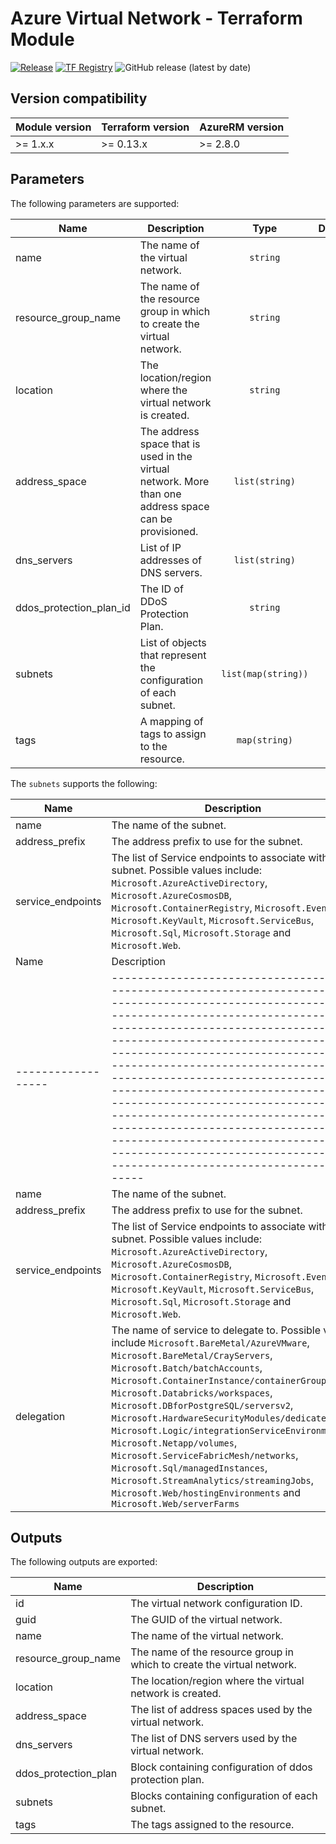 # Azure Virtual Network - Terraform Module
[![Release](https://github.com/aztfm/terraform-azurerm-virtual-network/actions/workflows/release.yml/badge.svg)](https://github.com/aztfm/terraform-azurerm-virtual-network/actions/workflows/release.yml)
[![TF Registry](https://img.shields.io/badge/terraform-registry-blueviolet.svg)](https://registry.terraform.io/modules/aztfm/virtual-network/azurerm/)
![GitHub release (latest by date)](https://img.shields.io/github/v/release/aztfm/terraform-azurerm-virtual-network)

## Version compatibility

| Module version | Terraform version | AzureRM version |
| -------------- | ----------------- | --------------- |
| >= 1.x.x       | >= 0.13.x         | >= 2.8.0        |

## Parameters

The following parameters are supported:

| Name                       | Description                                                                                            |        Type         | Default | Required |
| -------------------------- | ------------------------------------------------------------------------------------------------------ | :-----------------: | :-----: | :------: |
| name                       | The name of the virtual network.                                                                       |      `string`       |   n/a   |   yes    |
| resource\_group\_name      | The name of the resource group in which to create the virtual network.                                 |      `string`       |   n/a   |   yes    |
| location                   | The location/region where the virtual network is created.                                              |      `string`       |   n/a   |   yes    |
| address\_space             | The address space that is used in the virtual network. More than one address space can be provisioned. |   `list(string)`    |   n/a   |   yes    |
| dns\_servers               | List of IP addresses of DNS servers.                                                                   |   `list(string)`    |  `[]`   |    no    |
| ddos\_protection\_plan\_id | The ID of DDoS Protection Plan.                                                                        |      `string`       | `null`  |    no    |
| subnets                    | List of objects that represent the configuration of each subnet.                                       | `list(map(string))` |  `[]`   |    no    |
| tags                       | A mapping of tags to assign to the resource.                                                           |    `map(string)`    |  `{}`   |    no    |

The `subnets` supports the following:

| Name               | Description                                                                                                                                                                                                                                                                                                    |   Type   | Default | Required |
| ------------------ | -------------------------------------------------------------------------------------------------------------------------------------------------------------------------------------------------------------------------------------------------------------------------------------------------------------- | :------: | :-----: | :------: |
| name               | The name of the subnet.                                                                                                                                                                                                                                                                                        | `string` |   n/a   |   yes    |
| address\_prefix    | The address prefix to use for the subnet.                                                                                                                                                                                                                                                                      | `string` |   n/a   |   yes    |
| service\_endpoints | The list of Service endpoints to associate with the subnet. Possible values include: `Microsoft.AzureActiveDirectory`, `Microsoft.AzureCosmosDB`, `Microsoft.ContainerRegistry`, `Microsoft.EventHub`, `Microsoft.KeyVault`, `Microsoft.ServiceBus`, `Microsoft.Sql`, `Microsoft.Storage` and `Microsoft.Web`. | `string` | `null`  |    no    |
| Name               | Description                                                                                                                                                                                                                                                                                                                                                                                                                                                                                                                                                                                                           |   Type   | Default | Required |
| ------------------ | --------------------------------------------------------------------------------------------------------------------------------------------------------------------------------------------------------------------------------------------------------------------------------------------------------------------------------------------------------------------------------------------------------------------------------------------------------------------------------------------------------------------------------------------------------------------------------------------------------------------- | :------: | :-----: | :------: |
| name               | The name of the subnet.                                                                                                                                                                                                                                                                                                                                                                                                                                                                                                                                                                                               | `string` |   n/a   |   yes    |
| address\_prefix    | The address prefix to use for the subnet.                                                                                                                                                                                                                                                                                                                                                                                                                                                                                                                                                                             | `string` |   n/a   |   yes    |
| service\_endpoints | The list of Service endpoints to associate with the subnet. Possible values include: `Microsoft.AzureActiveDirectory`, `Microsoft.AzureCosmosDB`, `Microsoft.ContainerRegistry`, `Microsoft.EventHub`, `Microsoft.KeyVault`, `Microsoft.ServiceBus`, `Microsoft.Sql`, `Microsoft.Storage` and `Microsoft.Web`.                                                                                                                                                                                                                                                                                                        | `string` | `null`  |    no    |
| delegation         | The name of service to delegate to. Possible values include `Microsoft.BareMetal/AzureVMware`, `Microsoft.BareMetal/CrayServers`, `Microsoft.Batch/batchAccounts`, `Microsoft.ContainerInstance/containerGroups`, `Microsoft.Databricks/workspaces`, `Microsoft.DBforPostgreSQL/serversv2`, `Microsoft.HardwareSecurityModules/dedicatedHSMs`, `Microsoft.Logic/integrationServiceEnvironments`, `Microsoft.Netapp/volumes`, `Microsoft.ServiceFabricMesh/networks`, `Microsoft.Sql/managedInstances`, `Microsoft.StreamAnalytics/streamingJobs`, `Microsoft.Web/hostingEnvironments` and `Microsoft.Web/serverFarms` | `string` | `null`  |    no    |

## Outputs

The following outputs are exported:

| Name                   | Description                                                            |
| ---------------------- | ---------------------------------------------------------------------- |
| id                     | The virtual network configuration ID.                                  |
| guid                   | The GUID of the virtual network.                                       |
| name                   | The name of the virtual network.                                       |
| resource\_group\_name  | The name of the resource group in which to create the virtual network. |
| location               | The location/region where the virtual network is created.              |
| address\_space         | The list of address spaces used by the virtual network.                |
| dns\_servers           | The list of DNS servers used by the virtual network.                   |
| ddos\_protection\_plan | Block containing configuration of ddos protection plan.                |
| subnets                | Blocks containing configuration of each subnet.                        |
| tags                   | The tags assigned to the resource.                                     |
